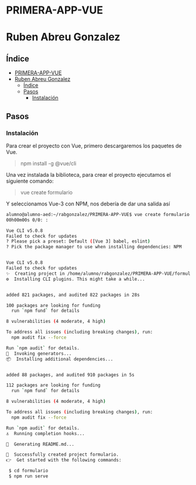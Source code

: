 # PRIMERA-APP-VUE
# Ruben Abreu Gonzalez

## Índice
- [PRIMERA-APP-VUE](#primera-app-vue)
- [Ruben Abreu Gonzalez](#ruben-abreu-gonzalez)
  - [Índice](#índice)
  - [Pasos](#pasos)
    - [Instalación](#instalación)

## Pasos
### Instalación
Para crear el proyecto con Vue, primero descargaremos los paquetes de Vue.
> npm install -g @vue/cli

Una vez instalada la biblioteca, para crear el proyecto ejecutamos el siguiente comando:
> vue create formulario

Y seleccionamos Vue-3 con NPM, nos debería de dar una salida así
```bash
alumno@alumno-aed:~/rabgonzalez/PRIMERA-APP-VUE$ vue create formulario
00h00m00s 0/0: : 

Vue CLI v5.0.8
Failed to check for updates
? Please pick a preset: Default ([Vue 3] babel, eslint)
? Pick the package manager to use when installing dependencies: NPM


Vue CLI v5.0.8
Failed to check for updates
✨  Creating project in /home/alumno/rabgonzalez/PRIMERA-APP-VUE/formulario.
⚙️  Installing CLI plugins. This might take a while...


added 821 packages, and audited 822 packages in 28s

100 packages are looking for funding
  run `npm fund` for details

8 vulnerabilities (4 moderate, 4 high)

To address all issues (including breaking changes), run:
  npm audit fix --force

Run `npm audit` for details.
🚀  Invoking generators...
📦  Installing additional dependencies...


added 88 packages, and audited 910 packages in 5s

112 packages are looking for funding
  run `npm fund` for details

8 vulnerabilities (4 moderate, 4 high)

To address all issues (including breaking changes), run:
  npm audit fix --force

Run `npm audit` for details.
⚓  Running completion hooks...

📄  Generating README.md...

🎉  Successfully created project formulario.
👉  Get started with the following commands:

 $ cd formulario
 $ npm run serve
```

